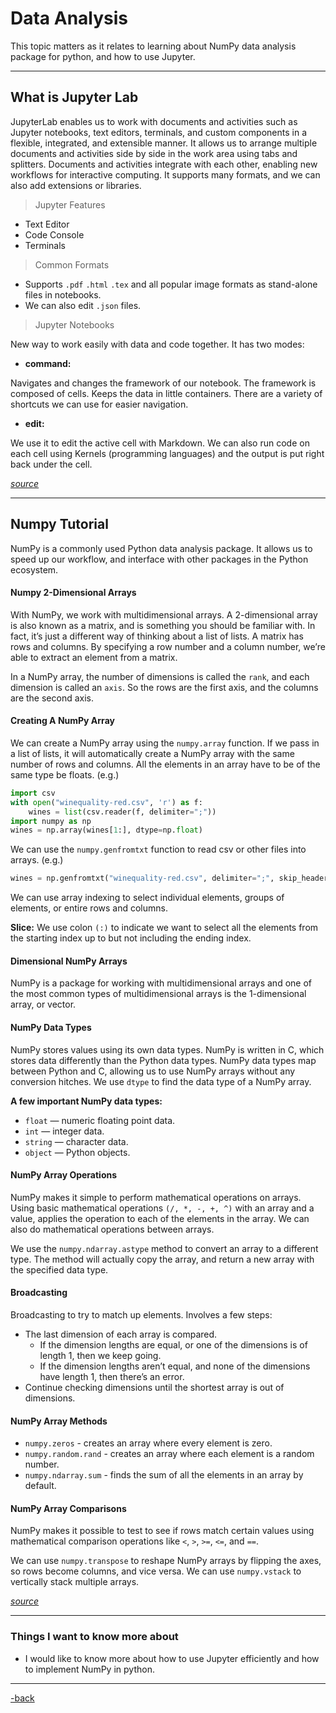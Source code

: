 # Data Analysis

This topic matters as it relates to learning about NumPy data analysis package for python, and how to use Jupyter.

---

## What is Jupyter Lab

JupyterLab enables us to work with documents and activities such as Jupyter notebooks, text editors, terminals, and custom components in a flexible, integrated, and extensible manner. It allows us to arrange multiple documents and activities side by side in the work area using tabs and splitters. Documents and activities integrate with each other, enabling new workflows for interactive computing. It supports many formats, and we can also add extensions or libraries.

>Jupyter Features
 
* Text Editor  
* Code Console 
* Terminals

>Common Formats
 
* Supports `.pdf` `.html` `.tex` and all popular image formats as stand-alone files in notebooks.
* We can also edit `.json` files. 


>Jupyter Notebooks

New way to work easily with data and code together. It has two modes:

* **command:**  

Navigates and changes the framework of our notebook. The framework is composed of cells. Keeps the data in little containers. There are a variety of shortcuts we can use for easier navigation. 

* **edit:** 

We use it to edit the active cell with Markdown. We can also run code on each cell using Kernels (programming languages) and the output is put right back under the cell.

[*source*](https://jupyterlab.readthedocs.io/en/stable/getting_started/overview.html)

---

## Numpy Tutorial

NumPy is a commonly used Python data analysis package. It allows us to speed up our workflow, and interface with other packages in the Python ecosystem.

#### Numpy 2-Dimensional Arrays

With NumPy, we work with multidimensional arrays. A 2-dimensional array is also known as a matrix, and is something you should be familiar with. In fact, it’s just a different way of thinking about a list of lists. A matrix has rows and columns. By specifying a row number and a column number, we’re able to extract an element from a matrix.

In a NumPy array, the number of dimensions is called the `rank`, and each dimension is called an `axis`. So the rows are the first axis, and the columns are the second axis.

#### Creating A NumPy Array

We can create a NumPy array using the `numpy.array` function. If we pass in a list of lists, it will automatically create a NumPy array with the same number of rows and columns. All the elements in an array have to be of the same type be floats. (e.g.)

```python
import csv
with open("winequality-red.csv", 'r') as f:
    wines = list(csv.reader(f, delimiter=";"))
import numpy as np
wines = np.array(wines[1:], dtype=np.float)
```

We can use the `numpy.genfromtxt` function to read csv or other files into arrays. (e.g.)

```python
wines = np.genfromtxt("winequality-red.csv", delimiter=";", skip_header=1)
```

We can use array indexing to select individual elements, groups of elements, or entire rows and columns.

**Slice:** We use colon `(:)` to indicate we want to select all the elements from the starting index up to but not including the ending index.

#### Dimensional NumPy Arrays

NumPy is a package for working with multidimensional arrays and one of the most common types of multidimensional arrays is the 1-dimensional array, or vector.

#### NumPy Data Types

NumPy stores values using its own data types. NumPy is written in C, which stores data differently than the Python data types. NumPy data types map between Python and C, allowing us to use NumPy arrays without any conversion hitches.  We use `dtype` to find the data type of a NumPy array.

**A few important NumPy data types:** 

* `float` — numeric floating point data.
* `int` — integer data.
* `string` — character data.
* `object` — Python objects.

#### NumPy Array Operations

NumPy makes it simple to perform mathematical operations on arrays. Using basic mathematical operations `(/, *, -, +, ^)` with an array and a value, applies the operation to each of the elements in the array. We can also do mathematical operations between arrays.

We use the `numpy.ndarray.astype` method to convert an array to a different type. The method will actually copy the array, and return a new array with the specified data type.

#### Broadcasting

Broadcasting to try to match up elements. Involves a few steps:

* The last dimension of each array is compared.
  * If the dimension lengths are equal, or one of the dimensions is of length 1, then we keep going.
  * If the dimension lengths aren’t equal, and none of the dimensions have length 1, then there’s an error.
* Continue checking dimensions until the shortest array is out of dimensions.

#### NumPy Array Methods

* `numpy.zeros` - creates an array where every element is zero.
* `numpy.random.rand` - creates an array where each element is a random number.
*  `numpy.ndarray.sum` - finds the sum of all the elements in an array by default.

#### NumPy Array Comparisons

NumPy makes it possible to test to see if rows match certain values using mathematical comparison operations like `<`, `>`, `>=`, `<=`, and `==`. 

We can use `numpy.transpose` to reshape NumPy arrays by flipping the axes, so rows become columns, and vice versa. We can use `numpy.vstack` to vertically stack multiple arrays.

[*source*](https://www.dataquest.io/blog/numpy-tutorial-python/)

---

### Things I want to know more about

* I would like to know more about how to use Jupyter efficiently and how to implement NumPy in python. 

---

[-back](https://alexriverau.github.io/reading-notes/code401)

